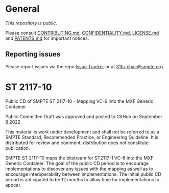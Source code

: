# General

_This repository is public._ 

Please consult [CONTRIBUTING.md](./CONTRIBUTING.md), [CONFIDENTIALITY.md](./CONFIDENTIALITY.md), [LICENSE.md](./LICENSE.md) and [PATENTS.md](./PATENTS.md) for important notices.

## Reporting issues

Please report issues via the repo [Issue Tracker](https://github.com/SMPTE/st2117-10/issues) or at [31fs-chair@smpte.org](mailto:31fs-chair@smpte.org).

# ST 2117-10
Public CD of SMPTE ST 2117-10 - Mapping VC-6 into the MXF Generic Container

Public Committee Draft was approved and posted to GitHub on September 8 2022

This material is work under development and shall not be referred to as a SMPTE Standard, Recommended Practice, or Engineering Guideline. It is distributed for review and comment; distribution does not constitute publication.

SMPTE ST 2117-10 maps the bitstream for ST2117-1 VC-6 into the MXF Generic Container. The goal of the public CD period is to encourage implementations to discover any issues with the mapping as well as to encourage interoperability between implementations. The initial public CD period is anticipated to be 12 months to allow time for implementations to appear.

